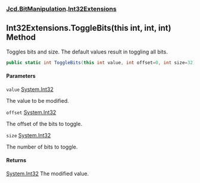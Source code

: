 ### [Jcd.BitManipulation](Jcd.BitManipulation.md 'Jcd.BitManipulation').[Int32Extensions](Jcd.BitManipulation.Int32Extensions.md 'Jcd.BitManipulation.Int32Extensions')

## Int32Extensions.ToggleBits(this int, int, int) Method

Toggles bits and size.
The default values result in toggling all bits.

```csharp
public static int ToggleBits(this int value, int offset=0, int size=32);
```
#### Parameters

<a name='Jcd.BitManipulation.Int32Extensions.ToggleBits(thisint,int,int).value'></a>

`value` [System.Int32](https://docs.microsoft.com/en-us/dotnet/api/System.Int32 'System.Int32')

The value to be modified.

<a name='Jcd.BitManipulation.Int32Extensions.ToggleBits(thisint,int,int).offset'></a>

`offset` [System.Int32](https://docs.microsoft.com/en-us/dotnet/api/System.Int32 'System.Int32')

The offset of the bits to toggle.

<a name='Jcd.BitManipulation.Int32Extensions.ToggleBits(thisint,int,int).size'></a>

`size` [System.Int32](https://docs.microsoft.com/en-us/dotnet/api/System.Int32 'System.Int32')

The number of bits to toggle.

#### Returns
[System.Int32](https://docs.microsoft.com/en-us/dotnet/api/System.Int32 'System.Int32')
The modified value.